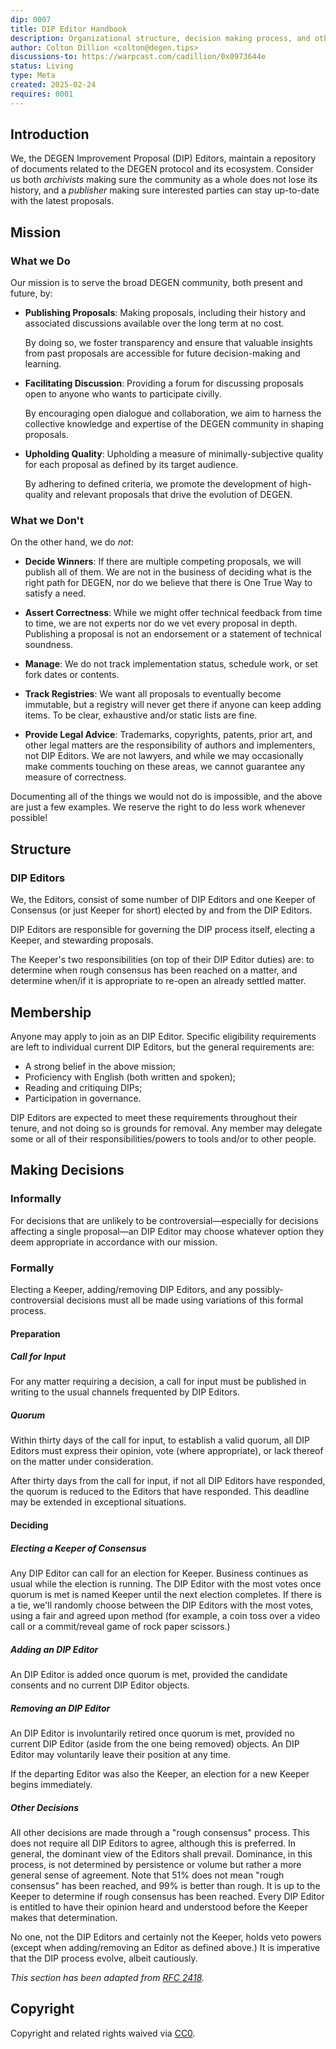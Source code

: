 ```yaml
---
dip: 0007
title: DIP Editor Handbook
description: Organizational structure, decision making process, and other DIP Editor odds and ends.
author: Colton Dillion <colton@degen.tips>
discussions-to: https://warpcast.com/cadillion/0x0973644e
status: Living
type: Meta
created: 2025-02-24
requires: 0001
---
```


## Introduction

We, the DEGEN Improvement Proposal (DIP) Editors, maintain a repository of documents related to the DEGEN protocol and its ecosystem. Consider us both _archivists_ making sure the community as a whole does not lose its history, and a _publisher_ making sure interested parties can stay up-to-date with the latest proposals.

## Mission

### What we Do

Our mission is to serve the broad DEGEN community, both present and future, by:

 - **Publishing Proposals**: Making proposals, including their history and associated discussions available over the long term at no cost.
    
    By doing so, we foster transparency and ensure that valuable insights from past proposals are accessible for future decision-making and learning.
 - **Facilitating Discussion**: Providing a forum for discussing proposals open to anyone who wants to participate civilly.
    
    By encouraging open dialogue and collaboration, we aim to harness the collective knowledge and expertise of the DEGEN community in shaping proposals.
 - **Upholding Quality**: Upholding a measure of minimally-subjective quality for each proposal as defined by its target audience.

    By adhering to defined criteria, we promote the development of high-quality and relevant proposals that drive the evolution of DEGEN.

### What we Don't

On the other hand, we do _not_:

 - **Decide Winners**: If there are multiple competing proposals, we will publish all of them. We are not in the business of deciding what is the right path for DEGEN, nor do we believe that there is One True Way to satisfy a need.

 - **Assert Correctness**: While we might offer technical feedback from time to time, we are not experts nor do we vet every proposal in depth. Publishing a proposal is not an endorsement or a statement of technical soundness.

 - **Manage**: We do not track implementation status, schedule work, or set fork dates or contents.

 - **Track Registries**: We want all proposals to eventually become immutable, but a registry will never get there if anyone can keep adding items. To be clear, exhaustive and/or static lists are fine. 
 - **Provide Legal Advice**: Trademarks, copyrights, patents, prior art, and other legal matters are the responsibility of authors and implementers, not DIP Editors. We are not lawyers, and while we may occasionally make comments touching on these areas, we cannot guarantee any measure of correctness.

Documenting all of the things we would not do is impossible, and the above are just a few examples. We reserve the right to do less work whenever possible!

## Structure

### DIP Editors

We, the Editors, consist of some number of DIP Editors and one Keeper of Consensus (or just Keeper for short) elected by and from the DIP Editors.

DIP Editors are responsible for governing the DIP process itself, electing a Keeper, and stewarding proposals.

The Keeper's two responsibilities (on top of their DIP Editor duties) are: to determine when rough consensus has been reached on a matter, and determine when/if it is appropriate to re-open an already settled matter.

## Membership

Anyone may apply to join as an DIP Editor. Specific eligibility requirements are left to individual current DIP Editors, but the general requirements are:

 - A strong belief in the above mission;
 - Proficiency with English (both written and spoken);
 - Reading and critiquing DIPs;
 - Participation in governance.

DIP Editors are expected to meet these requirements throughout their tenure, and not doing so is grounds for removal. Any member may delegate some or all of their responsibilities/powers to tools and/or to other people.

## Making Decisions

### Informally

For decisions that are unlikely to be controversial—especially for decisions affecting a single proposal—an DIP Editor may choose whatever option they deem appropriate in accordance with our mission.

### Formally

Electing a Keeper, adding/removing DIP Editors, and any possibly-controversial decisions must all be made using variations of this formal process.

#### Preparation

##### Call for Input

For any matter requiring a decision, a call for input must be published in writing to the usual channels frequented by DIP Editors.

##### Quorum

Within thirty days of the call for input, to establish a valid quorum, all DIP Editors must express their opinion, vote (where appropriate), or lack thereof on the matter under consideration.

After thirty days from the call for input, if not all DIP Editors have responded, the quorum is reduced to the Editors that have responded. This deadline may be extended in exceptional situations.

#### Deciding

##### Electing a Keeper of Consensus

Any DIP Editor can call for an election for Keeper. Business continues as usual while the election is running. The DIP Editor with the most votes once quorum is met is named Keeper until the next election completes. If there is a tie, we'll randomly choose between the DIP Editors with the most votes, using a fair and agreed upon method (for example, a coin toss over a video call or a commit/reveal game of rock paper scissors.)

##### Adding an DIP Editor

An DIP Editor is added once quorum is met, provided the candidate consents and no current DIP Editor objects.

##### Removing an DIP Editor

An DIP Editor is involuntarily retired once quorum is met, provided no current DIP Editor (aside from the one being removed) objects. An DIP Editor may voluntarily leave their position at any time.

If the departing Editor was also the Keeper, an election for a new Keeper begins immediately.

##### Other Decisions

All other decisions are made through a "rough consensus" process. This does not require all DIP Editors to agree, although this is preferred. In general, the dominant view of the Editors shall prevail. Dominance, in this process, is not determined by persistence or volume but rather a more general sense of agreement. Note that 51% does not mean "rough consensus" has been reached, and 99% is better than rough. It is up to the Keeper to determine if rough consensus has been reached. Every DIP Editor is entitled to have their opinion heard and understood before the Keeper makes that determination.

No one, not the DIP Editors and certainly not the Keeper, holds veto powers (except when adding/removing an Editor as defined above.) It is imperative that the DIP process evolve, albeit cautiously.

_This section has been adapted from [RFC 2418]._

## Copyright

Copyright and related rights waived via [CC0](../LICENSE.md).

[RFC 2418]: https://www.rfc-editor.org/rfc/rfc2418
